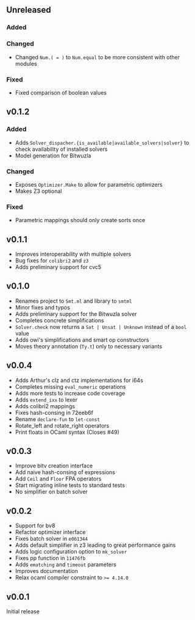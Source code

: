 ## Unreleased

### Added

### Changed

- Changed `Num.( = )` to `Num.equal` to be more consistent with other modules

### Fixed

- Fixed comparison of boolean values

## v0.1.2

### Added

- Adds `Solver_dispacher.{is_available|available_solvers|solver}` to check
availability of installed solvers
- Model generation for Bitwuzla

### Changed

- Exposes `Optimizer.Make` to allow for parametric optimizers
- Makes Z3 optional

### Fixed

- Parametric mappings should only create sorts once

## v0.1.1

- Improves interoperability with multiple solvers
- Bug fixes for `colibri2` and `z3`
- Adds preliminary support for cvc5

## v0.1.0

- Renames project to `Smt.ml` and library to `smtml`
- Minor fixes and typos
- Adds preliminary support for the Bitwuzla solver
- Completes concrete simplifications
- `Solver.check` now returns a `Sat | Unsat | Unknown` instead of a `bool` value
- Adds owi's simplifications and smart op constructors
- Moves theory annotation (`Ty.t`) only to necessary variants

## v0.0.4

- Adds Arthur's clz and ctz implementations for i64s
- Completes missing `eval_numeric` operations
- Adds more tests to increase code coverage
- Adds `extend_ixx` to lexer
- Adds colibri2 mappings
- Fixes hash-consing in 72eeb6f
- Rename `declare-fun` to `let-const`
- Rotate_left and rotate_right operators
- Print floats in OCaml syntax (Closes #49)

## v0.0.3

- Improve bitv creation interface
- Add naive hash-consing of expressions
- Add `Ceil` and `Floor` FPA operators
- Start migrating inline tests to standard tests
- No simplifier on batch solver

## v0.0.2

- Support for bv8
- Refactor optimizer interface
- Fixes batch solver in `e061344`
- Adds default simplifier in z3 leading to great performance gains
- Adds logic configuration option to `mk_solver`
- Fixes pp function in `11476fb`
- Adds `ematching` and `timeout` parameters
- Improves documentation
- Relax ocaml compiler constraint to `>= 4.14.0`

## v0.0.1

Initial release
